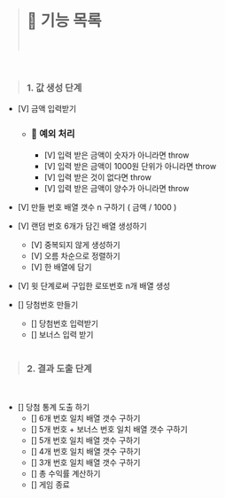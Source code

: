 > # 🚀 기능 목록
>
> <br>

<br>

> ### 1. 값 생성 단계

- [V] 금액 입력받기

  - ### 🚨 예외 처리
    - [V] 입력 받은 금액이 숫자가 아니라면 throw
    - [V] 입력 받은 금액이 1000원 단위가 아니라면 throw
    - [V] 입력 받은 것이 없다면 throw
    - [V] 입력 받은 금액이 양수가 아니라면 throw

- [V] 만들 번호 배열 갯수 n 구하기 ( 금액 / 1000 )

- [V] 랜덤 번호 6개가 담긴 배열 생성하기

  - [V] 중복되지 않게 생성하기
  - [V] 오름 차순으로 정렬하기
  - [V] 한 배열에 담기

- [V] 윗 단계로써 구입한 로또번호 n개 배열 생성

- [] 당첨번호 만들기

  - [] 당첨번호 입력받기
  - [] 보너스 입력 받기

  <br>

> ### 2. 결과 도출 단계

<br>

- [] 당첨 통계 도출 하기
  - [] 6개 번호 일치 배열 갯수 구하기
  - [] 5개 번호 + 보너스 번호 일치 배열 갯수 구하기
  - [] 5개 번호 일치 배열 갯수 구하기
  - [] 4개 번호 일치 배열 갯수 구하기
  - [] 3개 번호 일치 배열 갯수 구하기
  - [] 총 수익률 계산하기
  - [] 게임 종료
